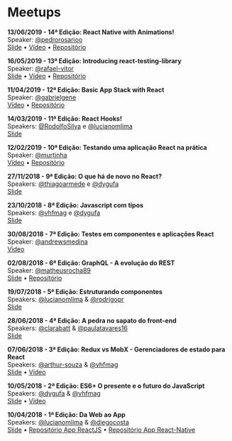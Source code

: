 # Meetups

**13/06/2019 - 14ª Edição: React Native with Animations!**   
Speaker: [@pedrorosarioo](https://github.com/pedrorosarioo)   
[Slide](https://slides.com/pedrojesusdorosario/deck-4/fullscreen) • [Vídeo](https://www.youtube.com/watch?v=xMSDDXWxcZg) • [Repositório](https://github.com/pedrorosarioo/meetupanimations)

**16/05/2019 - 13ª Edição: Introducing react-testing-library**   
Speaker: [@rafael-vitor](https://github.com/rafael-vitor)   
[Slide](https://slides.com/rafaelvitor/rtl/fullscreen) • [Vídeo](https://www.youtube.com/watch?v=x1NaCi7MUj0) • [Repositório](https://github.com/rafael-vitor/rtl-tests)

**11/04/2019 - 12ª Edição: Basic App Stack with React**   
Speaker: [@gabrielgene](https://github.com/gabrielgene)   
[Vídeo](https://www.youtube.com/watch?v=AUTmULxVgoo) • [Repositório](https://github.com/gabrielgene/basic-react-stack)

**14/03/2019 - 11ª Edição: React Hooks!**   
Speakers: [@RodolfoSilva](https://github.com/RodolfoSilva) e [@lucianomlima](https://github.com/lucianomlima)   
[Slide](https://slides.com/lucianolima/react-hooks/fullscreen)

**12/02/2019 - 10ª Edição: Testando uma aplicação React na prática**   
Speaker: [@murtinha](https://github.com/murtinha)   
[Vídeo](https://www.youtube.com/watch?v=s7NIluQKOWE) • [Repositório](https://github.com/ReactSSA/meetup10)

**27/11/2018 - 9ª Edição: O que há de novo no React?**   
Speakers: [@thiagoarmede](https://github.com/thiagoarmede) e [@dygufa](https://github.com/dygufa)   
[Slide](https://dygufa.com/react16-features-presentation/dist/#0)

**23/10/2018 - 8ª Edição: Javascript com tipos**  
Speakers: [@vhfmag](https://github.com/vhfmag) e [@dygufa](https://github.com/dygufa)  
[Slide](http://slides.com/vhfmag/javascript-tipado/)

**30/08/2018 - 7ª Edição: Testes em componentes e aplicações React**  
Speaker: [@andrewsmedina](https://github.com/andrewsmedina)  
[Video](https://www.youtube.com/watch?v=rmM0gMYs5aQ)

**02/08/2018 - 6ª Edição: GraphQL - A evolução do REST**  
Speaker: [@matheusrocha89](https://github.com/matheusrocha89)  
[Slide](http://slides.com/matheuscruzrocha/graphql-2/fullscreen) • [Repositório](https://github.com/matheusrocha89/graphql-with-firestore-example)

**19/07/2018 - 5ª Edição: Estruturando componentes**  
Speakers: [@lucianomlima](https://github.com/lucianomlima) & [@rodrigopr](https://github.com/rodrigopr)  
[Slide](http://slides.com/lucianolima/estruturando-componentes/fullscreen)

**28/06/2018 - 4ª Edição: A pedra no sapato do front-end**  
Speakers: [@clarabatt](https://github.com/clarabatt) & [@paulatavares16](https://github.com/paulatavares16)  
[Slide](https://slides.com/claraverenabattesini/pedras-no-sapato/fullscreen)

**07/06/2018 - 3ª Edição: Redux vs MobX - Gerenciadores de estado para React**  
Speakers: [@arthur-souza](https://github.com/arthur-souza) & [@vhfmag](https://github.com/vhfmag)  
[Slide](http://slides.com/vhfmag/react-state-management/fullscreen) • [Vídeo](https://www.youtube.com/watch?v=XmOzPq921jc)

**10/05/2018 - 2ª Edição: ES6+ O presente e o futuro do JavaScript**  
Speakers: [@dygufa](https://github.com/dygufa) & [@vhfmag](https://github.com/vhfmag)  
[Slide](http://slides.com/vhfmag/es6plus/fullscreen) • [Vídeo](https://www.youtube.com/watch?v=JppFXOe_ksI)

**10/04/2018 - 1ª Edição: Da Web ao App**  
Speakers: [@lucianomlima](https://github.com/lucianomlima) & [@diegocosta](https://github.com/diegocosta)  
[Slide](http://slides.com/lucianolima/workshop-react/fullscreen) • [Repositório App ReactJS](https://github.com/ReactSSA/meetup1-web) • [Repositório App React-Native](https://github.com/ReactSSA/meetup1-app)

